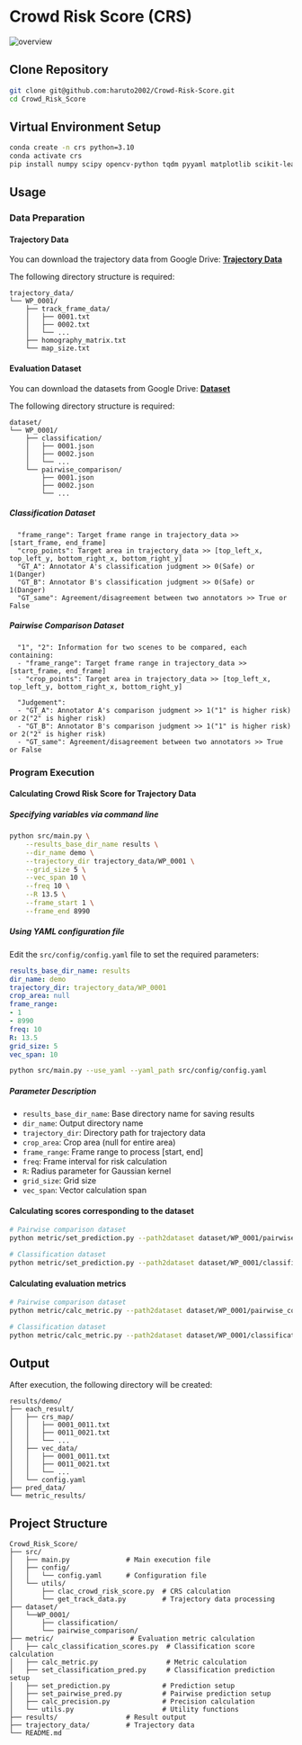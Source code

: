 # Crowd Risk Score (CRS) 
![overview](figs/overview.gif)

## Clone Repository
```bash
git clone git@github.com:haruto2002/Crowd-Risk-Score.git
cd Crowd_Risk_Score
```

## Virtual Environment Setup
```bash
conda create -n crs python=3.10
conda activate crs
pip install numpy scipy opencv-python tqdm pyyaml matplotlib scikit-learn
```

## Usage

### Data Preparation

#### Trajectory Data

You can download the trajectory data from Google Drive:
[**Trajectory Data**](https://drive.google.com/drive/folders/1WkfkgLNH09XLlwDKt8zdqA5HeWCzP9rx?usp=sharing)

The following directory structure is required:
```
trajectory_data/
└── WP_0001/
    ├── track_frame_data/
    │   ├── 0001.txt
    │   ├── 0002.txt
    │   └── ...
    ├── homography_matrix.txt
    └── map_size.txt
```

#### Evaluation Dataset

You can download the datasets from Google Drive:
[**Dataset**](https://drive.google.com/drive/folders/1qlmEkQEn4RpqOGX4hrKXRy4iFzf7YiC_?usp=sharing)

The following directory structure is required:
```
dataset/
└── WP_0001/
    ├── classification/
    │   ├── 0001.json
    │   ├── 0002.json
    │   └── ...
    └── pairwise_comparison/
        ├── 0001.json
        ├── 0002.json
        └── ...
```

##### Classification Dataset
```
  "frame_range": Target frame range in trajectory_data >> [start_frame, end_frame]
  "crop_points": Target area in trajectory_data >> [top_left_x, top_left_y, bottom_right_x, bottom_right_y]
  "GT_A": Annotator A's classification judgment >> 0(Safe) or 1(Danger)
  "GT_B": Annotator B's classification judgment >> 0(Safe) or 1(Danger)
  "GT_same": Agreement/disagreement between two annotators >> True or False
```
##### Pairwise Comparison Dataset
```
  "1", "2": Information for two scenes to be compared, each containing:
  - "frame_range": Target frame range in trajectory_data >> [start_frame, end_frame]  
  - "crop_points": Target area in trajectory_data >> [top_left_x, top_left_y, bottom_right_x, bottom_right_y]  

  "Judgement":  
  - "GT_A": Annotator A's comparison judgment >> 1("1" is higher risk) or 2("2" is higher risk)  
  - "GT_B": Annotator B's comparison judgment >> 1("1" is higher risk) or 2("2" is higher risk)   
  - "GT_same": Agreement/disagreement between two annotators >> True or False
```

### Program Execution

#### Calculating Crowd Risk Score for Trajectory Data

##### Specifying variables via command line
```bash
python src/main.py \
    --results_base_dir_name results \
    --dir_name demo \
    --trajectory_dir trajectory_data/WP_0001 \
    --grid_size 5 \
    --vec_span 10 \
    --freq 10 \
    --R 13.5 \
    --frame_start 1 \
    --frame_end 8990
```

##### Using YAML configuration file

Edit the `src/config/config.yaml` file to set the required parameters:

```yaml
results_base_dir_name: results
dir_name: demo
trajectory_dir: trajectory_data/WP_0001
crop_area: null
frame_range:
- 1
- 8990
freq: 10
R: 13.5
grid_size: 5
vec_span: 10
```

```bash
python src/main.py --use_yaml --yaml_path src/config/config.yaml
```

##### Parameter Description

- `results_base_dir_name`: Base directory name for saving results
- `dir_name`: Output directory name
- `trajectory_dir`: Directory path for trajectory data
- `crop_area`: Crop area (null for entire area)
- `frame_range`: Frame range to process [start, end]
- `freq`: Frame interval for risk calculation
- `R`: Radius parameter for Gaussian kernel
- `grid_size`: Grid size
- `vec_span`: Vector calculation span

#### Calculating scores corresponding to the dataset

```bash
# Pairwise comparison dataset
python metric/set_prediction.py --path2dataset dataset/WP_0001/pairwise_comparison --dataset_type pairwise_comparison --pred_dir results/demo

# Classification dataset
python metric/set_prediction.py --path2dataset dataset/WP_0001/classification --dataset_type classification --pred_dir results/demo
```

#### Calculating evaluation metrics
```bash
# Pairwise comparison dataset
python metric/calc_metric.py --path2dataset dataset/WP_0001/pairwise_comparison --dataset_type pairwise_comparison --pred_dir results/demo --eval_column crs

# Classification dataset
python metric/calc_metric.py --path2dataset dataset/WP_0001/classification --dataset_type classification --pred_dir results/demo --eval_column crs
```

## Output

After execution, the following directory will be created:

```
results/demo/
├── each_result/
│   ├── crs_map/
│   │   ├── 0001_0011.txt
│   │   ├── 0011_0021.txt
│   │   └── ...
│   ├── vec_data/
│   │   ├── 0001_0011.txt
│   │   ├── 0011_0021.txt
│   │   └── ...
│   └── config.yaml
├── pred_data/
└── metric_results/
```


## Project Structure

```
Crowd_Risk_Score/
├── src/
│   ├── main.py              # Main execution file
│   ├── config/
│   │   └── config.yaml      # Configuration file
│   └── utils/
│       ├── clac_crowd_risk_score.py  # CRS calculation
│       └── get_track_data.py         # Trajectory data processing
├── dataset/
│   └──WP_0001/
│       ├── classification/
│       └── pairwise_comparison/
├── metric/                   # Evaluation metric calculation
│   ├── calc_classification_scores.py  # Classification score calculation
│   ├── calc_metric.py                 # Metric calculation
│   ├── set_classification_pred.py     # Classification prediction setup
│   ├── set_prediction.py             # Prediction setup
│   ├── set_pairwise_pred.py          # Pairwise prediction setup
│   ├── calc_precision.py             # Precision calculation
│   └── utils.py                      # Utility functions
├── results/                 # Result output
├── trajectory_data/         # Trajectory data
└── README.md
```
